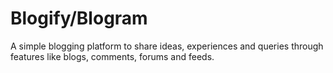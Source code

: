 # Blogify/Blogram

A simple blogging platform to share ideas, experiences and queries through features like blogs, comments, forums and feeds.
